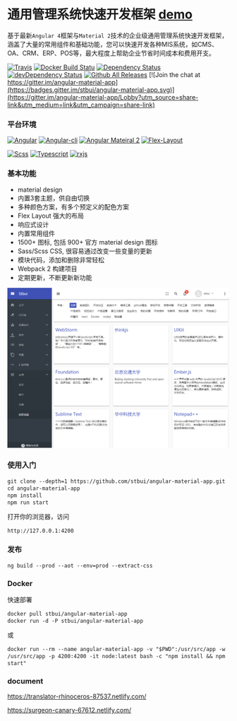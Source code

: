 # 通用管理系统快速开发框架 [demo](https://stbui.github.io/angular-material-app/)

基于最新`Angular 4`框架与`Material 2`技术的企业级通用管理系统快速开发框架，涵盖了大量的常用组件和基础功能，您可以快速开发各种MIS系统，如CMS、OA、CRM、ERP、POS等，最大程度上帮助企业节省时间成本和费用开支。

[![Travis](https://travis-ci.org/stbui/angular-material-app.svg?branch=master)](https://travis-ci.org/stbui/angular-material-app)
[![Docker Build Statu](https://img.shields.io/docker/build/stbui/angular-material-app.svg?style=flat-square)](https://hub.docker.com/r/stbui/angular-material-app/)
[![Dependency Status](https://img.shields.io/david/stbui/angular-material-app.svg?style=flat-square)](https://david-dm.org/stbui/angular-material-app)
[![devDependency Status](https://img.shields.io/david/stbui/angular-material-app.svg?style=flat-square)](https://david-dm.org/stbui/angular-material-app?type=dev)
[![Github All Releases](https://img.shields.io/github/downloads/stbui/angular-material-app/total.svg)](http://www.stbui.com)
[![Join the chat at https://gitter.im/angular-material-app](https://badges.gitter.im/stbui/angular-material-app.svg)](https://gitter.im/angular-material-app/Lobby?utm_source=share-link&utm_medium=link&utm_campaign=share-link)


### 平台环境

[![Angular](https://img.shields.io/badge/Angular%204-4.0.0-brightgreen.svg?style=flat-square)](https://github.com/angular/angular)
[![Angular-cli](https://img.shields.io/badge/Angular.cli-1.2.5-brightgreen.svg?style=square)](https://github.com/angular/angular-cli)
[![Angular Mateiral 2](https://img.shields.io/badge/Material%202-2.0.0.beta.10-brightgreen.svg?style=square)](https://github.com/angular/material2)
[![Flex-Layout](https://img.shields.io/badge/Flex.Layout-2.0.0.beta.9-brightgreen.svg?style=square)](https://github.com/angular/flex-layout)

[![Scss](https://img.shields.io/badge/Scss-latest-brightgreen.svg?style=flat-square)](https://github.com/sass/sass)
[![Typescript](https://img.shields.io/badge/Typescript-latest-brightgreen.svg?style=flat-square)](https://github.com/Microsoft/TypeScript)
[![rxjs](https://img.shields.io/badge/rxjs-5.4.1-brightgreen.svg?style=flat-square)](https://github.com/Reactive-Extensions/RxJS)


### 基本功能
- material design 
- 内置3套主题，供自由切换
- 多种颜色方案，有多个预定义的配色方案
- Flex Layout 强大的布局
- 响应式设计
- 内置常用组件
- 1500+ 图标, 包括 900+ 官方 material design 图标
- Sass/Scss CSS, 很容易通过改变一些变量的更新
- 模块代码，添加和删除非常轻松
- Webpack 2 构建项目
- 定期更新，不断更新新功能

![demo image](src/assets/images-demo/20170802104620.png)


### 使用入门

```
git clone --depth=1 https://github.com/stbui/angular-material-app.git
cd angular-material-app
npm install
npm run start
```
打开你的浏览器，访问
```
http://127.0.0.1:4200
```


### 发布

```
ng build --prod --aot --env=prod --extract-css
```


### Docker

快速部署

```
docker pull stbui/angular-material-app
docker run -d -P stbui/angular-material-app
```
或
```
docker run --rm --name angular-material-app -v "$PWD":/usr/src/app -w /usr/src/app -p 4200:4200 -it node:latest bash -c "npm install && npm start"
```

### document

https://translator-rhinoceros-87537.netlify.com/

https://surgeon-canary-67612.netlify.com/
